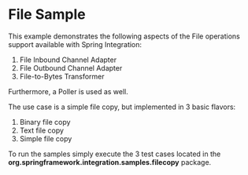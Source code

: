 File Sample
===========

This example demonstrates the following aspects of the File operations support available with Spring Integration:

1. File Inbound Channel Adapter
2. File Outbound Channel Adapter
3. File-to-Bytes Transformer

Furthermore, a Poller is used as well.

The use case is a simple file copy, but implemented in 3 basic flavors:

1. Binary file copy
2. Text file copy
3. Simple file copy

To run the samples simply execute the 3 test cases located in the **org.springframework.integration.samples.filecopy** package.